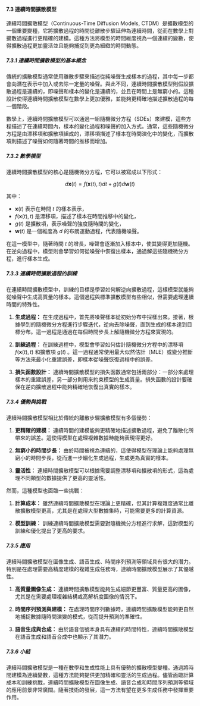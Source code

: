 #### 7.3 連續時間擴散模型

連續時間擴散模型（Continuous-Time Diffusion Models, CTDM）是擴散模型的一個重要變種，它將擴散過程的時間從離散步驟延伸為連續時間，從而在數學上對擴散過程進行更精確的建模。這種方法將模型的時間維度視為一個連續的變數，使得擴散過程更加靈活並且能夠捕捉到更為細緻的時間動態。

##### 7.3.1 連續時間擴散模型的基本概念

傳統的擴散模型通常使用離散步驟來描述從純噪聲生成樣本的過程，其中每一步都會向潛在表示中加入或去除一定量的噪聲。與此不同，連續時間擴散模型則假設擴散過程是連續的，即噪聲和樣本的變化是連續的，並且在時間上是無窮小的。這種設計使得連續時間擴散模型在數學上更加優雅，並能夠更精確地描述擴散過程的每一個階段。

數學上，連續時間擴散模型可以通過一組隨機微分方程（SDEs）來建模，這些方程描述了在連續時間內，樣本的變化過程和噪聲的加入方式。通常，這些隨機微分方程是由漂移項和擴散項組成的，漂移項描述了樣本在時間演化中的變化，而擴散項則描述了噪聲如何隨著時間的推移而增加。

##### 7.3.2 數學模型

連續時間擴散模型的核心是隨機微分方程，它可以被寫成以下形式：


```math
d\mathbf{x}(t) = f(\mathbf{x}(t), t)dt + g(t)d\mathbf{w}(t)
```


其中：
-  $`\mathbf{x}(t)`$  表示在時間  $`t`$  的樣本表示，
-  $`f(\mathbf{x}(t), t)`$  是漂移項，描述了樣本在時間推移中的變化，
-  $`g(t)`$  是擴散項，表示噪聲的強度隨時間的變化，
-  $`\mathbf{w}(t)`$  是一個維度為  $`d`$  的布朗運動過程，代表隨機噪聲。

在這一模型中，隨著時間  $`t`$  的增長，噪聲會逐漸加入樣本中，使其變得更加隨機。在逆向過程中，模型則會學習如何從噪聲中恢復出樣本，通過解這些隨機微分方程，進行樣本生成。

##### 7.3.3 連續時間擴散過程的訓練

在連續時間擴散模型中，訓練的目標是學習如何解逆向擴散過程，這樣模型就能夠從噪聲中生成高質量的樣本。這個過程與標準擴散模型有些相似，但需要處理連續時間的特殊性。

1. **生成過程：** 在生成過程中，首先將噪聲樣本從初始分布中採樣出來。接著，根據學到的隨機微分方程進行步驟迭代，逆向去除噪聲，直到生成的樣本達到目標分布。這一過程是通過在每個時間步長上解隨機微分方程來實現的。

2. **訓練過程：** 在訓練過程中，模型會學習如何估計隨機微分方程中的漂移項  $`f(\mathbf{x}(t), t)`$  和擴散項  $`g(t)`$ 。這一過程通常使用最大似然估計（MLE）或變分推斷等方法來最小化重建誤差，即樣本從噪聲恢復過程中的誤差。

3. **損失函數設計：** 連續時間擴散模型的損失函數通常包括兩部分：一部分來處理樣本的重建誤差，另一部分則用來約束模型的生成質量。損失函數的設計要確保在逆向擴散過程中能夠精確地恢復出真實的樣本。

##### 7.3.4 優勢與挑戰

連續時間擴散模型相比於傳統的離散步驟擴散模型有多個優勢：

1. **更精確的建模：** 連續時間的建模能夠更精確地描述擴散過程，避免了離散化所帶來的誤差。這使得模型在處理複雜數據時能夠表現得更好。

2. **無窮小的時間步長：** 由於時間被視為連續的，這使得模型在理論上能夠處理無窮小的時間步長，從而進一步細化生成過程，生成更為真實的樣本。

3. **靈活性：** 連續時間擴散模型可以根據需要調整漂移項和擴散項的形式，這為處理不同類型的數據提供了更高的靈活性。

然而，這種模型也面臨一些挑戰：

1. **計算成本：** 雖然連續時間擴散模型在理論上更精確，但其計算複雜度通常比離散擴散模型更高，尤其是在處理大型數據集時，可能需要更多的計算資源。

2. **模型訓練：** 訓練連續時間擴散模型需要對隨機微分方程進行求解，這對模型的訓練和優化提出了更高的要求。

##### 7.3.5 應用

連續時間擴散模型在圖像生成、語音生成、時間序列預測等領域具有很大的潛力。特別是在處理需要高精度建模的複雜生成任務時，連續時間擴散模型展示了其優越性。

1. **高質量圖像生成：** 連續時間擴散模型能夠生成細節更豐富、質量更高的圖像，尤其是在需要處理複雜結構或高解析度圖像的情況下。

2. **時間序列預測與建模：** 在處理時間序列數據時，連續時間擴散模型能夠更自然地捕捉數據隨時間演變的模式，從而提升預測的準確性。

3. **語音生成與合成：** 由於語音信號本身具有連續的時間特性，連續時間擴散模型在語音生成和語音合成中也顯示了其潛力。

##### 7.3.6 小結

連續時間擴散模型是一種在數學和生成性能上具有優勢的擴散模型變種。通過將時間建模為連續變數，這種方法能夠提供更加精確和靈活的生成過程。儘管面臨計算成本和訓練挑戰，連續時間擴散模型在圖像生成、語音合成和時間序列預測等領域的應用前景非常廣闊。隨著技術的發展，這一方法有望在更多生成任務中發揮重要作用。